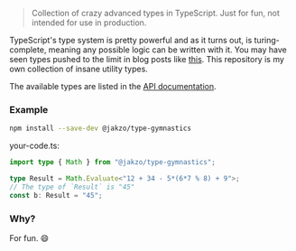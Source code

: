 > Collection of crazy advanced types in TypeScript. Just for fun, not intended for use in production.

TypeScript's type system is pretty powerful and as it turns out, is turing-complete, meaning any possible logic can be written with it. You may have seen types pushed to the limit in blog posts like [this](https://aphyr.com/posts/342-typing-the-technical-interview). This repository is my own collection of insane utility types.

The available types are listed in the [API documentation](https://jakzo.github.io/type-gymnastics/).

### Example

```sh
npm install --save-dev @jakzo/type-gymnastics
```

your-code.ts:

```ts
import type { Math } from "@jakzo/type-gymnastics";

type Result = Math.Evaluate<"12 + 34 - 5*(6*7 % 8) + 9">;
// The type of `Result` is "45"
const b: Result = "45";
```

### Why?

For fun. 😄

